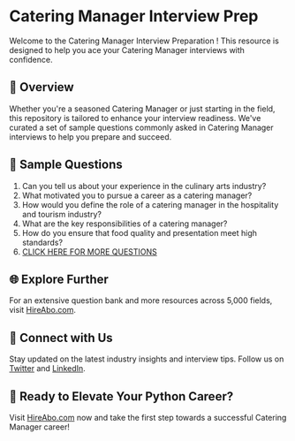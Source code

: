 # Catering Manager Interview Prep

Welcome to the Catering Manager Interview Preparation ! This resource is designed to help you ace your Catering Manager interviews with confidence.

## 🚀 Overview

Whether you're a seasoned Catering Manager or just starting in the field, this repository is tailored to enhance your interview readiness. We've curated a set of sample questions commonly asked in Catering Manager interviews to help you prepare and succeed.

## 📝 Sample Questions

1. Can you tell us about your experience in the culinary arts industry?
2. What motivated you to pursue a career as a catering manager?
3. How would you define the role of a catering manager in the hospitality and tourism industry?
4. What are the key responsibilities of a catering manager?
5. How do you ensure that food quality and presentation meet high standards?
6. [CLICK HERE FOR MORE QUESTIONS](https://hireabo.com/job/11_2_5/Catering%20Manager)

## 🌐 Explore Further

For an extensive question bank and more resources across 5,000 fields, visit [HireAbo.com](https://www.hireabo.com).

## 📱 Connect with Us

Stay updated on the latest industry insights and interview tips. Follow us on [Twitter](https://twitter.com/hireabo) and [LinkedIn](https://www.linkedin.com/in/hire-abo-3609972a8/).

## 🚀 Ready to Elevate Your Python Career?

Visit [HireAbo.com](https://www.hireabo.com) now and take the first step towards a successful Catering Manager career!